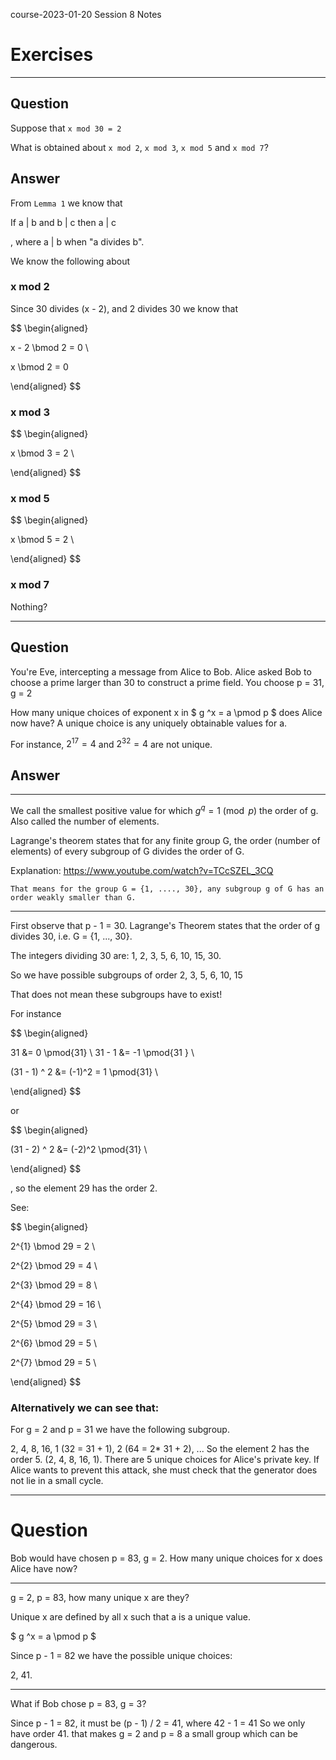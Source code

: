 course-2023-01-20 Session 8 Notes

# Exercises

---

## Question

Suppose that `x mod 30 = 2`

What is obtained about `x mod 2`, `x mod 3`, `x mod 5` and `x mod 7`?

## Answer

From `Lemma 1` we know that

If a | b and b | c then a | c

, where a | b when "a divides b".

We know the following about

### x mod 2

Since 30 divides (x - 2), and 2 divides 30 we know that

$$
\begin{aligned}

x - 2 \bmod  2 = 0 \\

x \bmod  2 = 0

\end{aligned}
$$

### x mod 3

$$
\begin{aligned}

x \bmod  3 = 2 \\

\end{aligned}
$$

### x mod 5

$$
\begin{aligned}

x \bmod  5 = 2 \\

\end{aligned}
$$

### x mod 7

Nothing?

---

## Question

You're Eve, intercepting a message from Alice to Bob. Alice asked Bob to choose a prime larger than 30 to construct a prime field. You choose
p = 31, g = 2

How many unique choices of exponent x in $ g ^x = a \pmod p $
does Alice now have? A unique choice is any uniquely obtainable values for
a.

For instance, $2^{17} = 4$ and $2 ^ {32} = 4$ are not unique.

## Answer

---

We call the smallest positive value for which $g^q = 1 \pmod p$ the order of g. Also called the number of elements.

Lagrange's theorem states that for any finite group G, the order (number of elements) of every subgroup of G divides the order of G.

Explanation: https://www.youtube.com/watch?v=TCcSZEL_3CQ

`That means for the group G = {1, ...., 30}, any subgroup g of G has an order weakly smaller than G.`

---

First observe that p - 1 = 30. Lagrange's Theorem states that the order of g divides 30, i.e. G = {1, ..., 30}.

The integers dividing 30 are:
1, 2, 3, 5, 6, 10, 15, 30.

So we have possible subgroups of order
2, 3, 5, 6, 10, 15

That does not mean these subgroups have to exist!

For instance

$$
\begin{aligned}

31 &= 0 \pmod{31} \\
31 - 1 &= -1 \pmod{31 } \\

(31 - 1) ^ 2 &= (-1)^2 = 1 \pmod{31} \\


\end{aligned}
$$

or

$$
\begin{aligned}

(31 - 2) ^ 2 &= (-2)^2  \pmod{31} \\


\end{aligned}
$$

, so the element 29 has the order 2.

See:

$$
\begin{aligned}

2^{1} \bmod  29 = 2 \\

2^{2} \bmod  29 = 4 \\

2^{3} \bmod  29 = 8 \\

2^{4} \bmod  29 = 16 \\

2^{5} \bmod  29 = 3 \\

2^{6} \bmod  29 = 5 \\

2^{7} \bmod  29 = 5 \\

\end{aligned}
$$

### Alternatively we can see that:

For g = 2 and p = 31 we have the following subgroup.

2, 4, 8, 16, 1 (32 = 31 + 1), 2 (64 = 2\* 31 + 2), ...
So the element 2 has the order 5.
(2, 4, 8, 16, 1).
There are 5 unique choices for Alice's private key. If Alice wants to prevent this attack, she must check that the generator does not lie in a small cycle.

---

# Question

Bob would have chosen p = 83, g = 2.
How many unique choices for x
does Alice have now?

---

g = 2, p = 83, how many unique x are they?

Unique x are defined by all x such that a is a unique value.

$ g ^x = a \pmod p $

Since p - 1 = 82 we have the possible unique choices:

2, 41.

---

What if Bob chose p = 83, g = 3?

Since p - 1 = 82, it must be (p - 1) / 2 = 41, where 42 - 1 = 41
So we only have order 41. that makes g = 2 and p = 8 a small group which can be dangerous.
